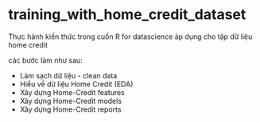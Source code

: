 # training_with_home_credit_dataset


Thực hành kiến thức trong cuốn R for datascience áp dụng cho tập dữ liệu home credit


các bước làm như sau:

- Làm sạch dữ liệu - clean data
- Hiểu về dữ liệu Home Credit (EDA)
- Xây dựng Home-Credit features
- Xây dựng Home-Credit models
- Xây dựng Home-Credit reports

